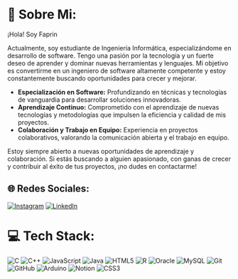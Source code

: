 # 💫 Sobre Mi:

¡Hola! Soy Faprin

Actualmente, soy estudiante de Ingeniería Informática, especializándome en desarrollo de software. Tengo una pasión por la tecnología y un fuerte deseo de aprender y dominar nuevas herramientas y lenguajes. Mi objetivo es convertirme en un ingeniero de software altamente competente y estoy constantemente buscando oportunidades para crecer y mejorar.

- **Especialización en Software:** Profundizando en técnicas y tecnologías de vanguardia para desarrollar soluciones innovadoras.
- **Aprendizaje Continuo:** Comprometido con el aprendizaje de nuevas tecnologías y metodologías que impulsen la eficiencia y calidad de mis proyectos.
- **Colaboración y Trabajo en Equipo:** Experiencia en proyectos colaborativos, valorando la comunicación abierta y el trabajo en equipo.

Estoy siempre abierto a nuevas oportunidades de aprendizaje y colaboración. Si estás buscando a alguien apasionado, con ganas de crecer y contribuir al éxito de tus proyectos, ¡no dudes en contactarme!



## 🌐 Redes Sociales:
[![Instagram](https://img.shields.io/badge/Instagram-%23E4405F.svg?logo=Instagram&logoColor=white)](https://instagram.com/faprin) [![LinkedIn](https://img.shields.io/badge/LinkedIn-%230077B5.svg?logo=linkedin&logoColor=white)](https://linkedin.com/in/JoseManuelDomínguezSegura) 

# 💻 Tech Stack:
![C](https://img.shields.io/badge/c-%2300599C.svg?style=for-the-badge&logo=c&logoColor=white) ![C++](https://img.shields.io/badge/c++-%2300599C.svg?style=for-the-badge&logo=c%2B%2B&logoColor=white) ![JavaScript](https://img.shields.io/badge/javascript-%23323330.svg?style=for-the-badge&logo=javascript&logoColor=%23F7DF1E) ![Java](https://img.shields.io/badge/java-%23ED8B00.svg?style=for-the-badge&logo=openjdk&logoColor=white) ![HTML5](https://img.shields.io/badge/html5-%23E34F26.svg?style=for-the-badge&logo=html5&logoColor=white) ![R](https://img.shields.io/badge/r-%23276DC3.svg?style=for-the-badge&logo=r&logoColor=white) ![Oracle](https://img.shields.io/badge/Oracle-F80000?style=for-the-badge&logo=oracle&logoColor=white) ![MySQL](https://img.shields.io/badge/mysql-4479A1.svg?style=for-the-badge&logo=mysql&logoColor=white) ![Git](https://img.shields.io/badge/git-%23F05033.svg?style=for-the-badge&logo=git&logoColor=white) ![GitHub](https://img.shields.io/badge/github-%23121011.svg?style=for-the-badge&logo=github&logoColor=white) ![Arduino](https://img.shields.io/badge/-Arduino-00979D?style=for-the-badge&logo=Arduino&logoColor=white) ![Notion](https://img.shields.io/badge/Notion-%23000000.svg?style=for-the-badge&logo=notion&logoColor=white) ![CSS3](https://img.shields.io/badge/css3-%231572B6.svg?style=for-the-badge&logo=css3&logoColor=white)
